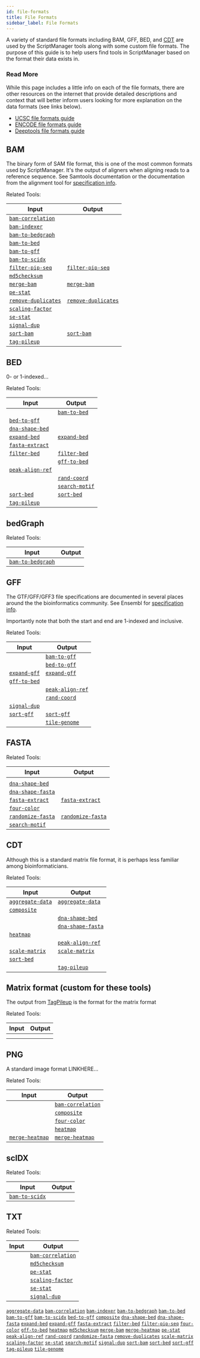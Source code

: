 ```yaml
---
id: file-formats
title: File Formats
sidebar_label: File Formats
---
```


A variety of standard file formats including BAM, GFF, BED, and [CDT][cdt-format] are used by the ScriptManager tools along with some custom file formats. The purpose of this guide is to help users find tools in ScriptManager based on the format their data exists in.

### Read More
While this page includes a little info on each of the file formats, there are other resources on the internet that provide detailed descriptions and context that will better inform users looking for more explanation on the data formats (see links below).
- [UCSC file formats guide][ucsc-file-formats]
- [ENCODE file formats guide][encode-file-formats]
- [Deeptools file formats guide][encode-file-formats]

## BAM

The binary form of SAM file format, this is one of the most common formats used by ScriptManager. It's the output of aligners when aligning reads to a reference sequence. See Samtools documentation  or the documentation from the alignment tool for [specification info][bam-specs].

Related Tools:

| Input | Output |
| ------------- | ------------- |
| [`bam-correlation`][bam-correlation] |  |
| [`bam-indexer`][bam-indexer] |  |
| [`bam-to-bedgraph`][bam-to-bedgraph] |  |
| [`bam-to-bed`][bam-to-bed] |  |
| [`bam-to-gff`][bam-to-gff] |  |
| [`bam-to-scidx`][bam-to-scidx] |  |
| [`filter-pip-seq`][filter-pip-seq] | [`filter-pip-seq`][filter-pip-seq] |
| [`md5checksum`][md5checksum] |  |
| [`merge-bam`][merge-bam] | [`merge-bam`][merge-bam] |
| [`pe-stat`][pe-stat] |  |
| [`remove-duplicates`][remove-duplicates] | [`remove-duplicates`][remove-duplicates] |
| [`scaling-factor`][scaling-factor] |  |
| [`se-stat`][se-stat] |  |
| [`signal-dup`][signal-dup] |  |
| [`sort-bam`][sort-bam] | [`sort-bam`][sort-bam] |
| [`tag-pileup`][tag-pileup] |  |


## BED

0- or 1-indexed...

Related Tools:

| Input | Output |
| ------------- | ------------- |
|  | [`bam-to-bed`][bam-to-bed] |
| [`bed-to-gff`][bed-to-gff] |  |
| [`dna-shape-bed`][dna-shape-bed] |  |
| [`expand-bed`][expand-bed] | [`expand-bed`][expand-bed] |
| [`fasta-extract`][fasta-extract] |  |
| [`filter-bed`][filter-bed] | [`filter-bed`][filter-bed] |
|  | [`gff-to-bed`][gff-to-bed] |
| [`peak-align-ref`][peak-align-ref] |  |
|  | [`rand-coord`][rand-coord] |
|  | [`search-motif`][search-motif] |
| [`sort-bed`][sort-bed] | [`sort-bed`][sort-bed] |
| [`tag-pileup`][tag-pileup] |  |


## bedGraph

Related Tools:

| Input | Output |
| ------------- | ------------- |
| [`bam-to-bedgraph`][bam-to-bedgraph] |  |


## GFF

The GTF/GFF/GFF3 file specifications are documented in several places around the the bioinformatics community. See Ensembl for [specification info][gff-specs].

Importantly note that both the start and end are 1-indexed and inclusive.

Related Tools:

| Input | Output |
| ------------- | ------------- |
|  | [`bam-to-gff`][bam-to-gff] |
|  | [`bed-to-gff`][bed-to-gff] |
| [`expand-gff`][expand-gff] | [`expand-gff`][expand-gff] |
| [`gff-to-bed`][gff-to-bed] |  |
|  | [`peak-align-ref`][peak-align-ref] |
|  | [`rand-coord`][rand-coord] |
| [`signal-dup`][signal-dup] |  |
| [`sort-gff`][sort-gff] | [`sort-gff`][sort-gff] |
|  | [`tile-genome`][tile-genome] |


## FASTA

Related Tools:

| Input | Output |
| ------------- | ------------- |
|  |  |
| [`dna-shape-bed`][dna-shape-bed] |  |
| [`dna-shape-fasta`][dna-shape-fasta] |  |
| [`fasta-extract`][fasta-extract] | [`fasta-extract`][fasta-extract] |
| [`four-color`][four-color] |  |
| [`randomize-fasta`][randomize-fasta] | [`randomize-fasta`][randomize-fasta] |
| [`search-motif`][search-motif] |  |


## CDT

Although this  is a standard matrix file format, it is perhaps less familiar among bioinformaticians.

Related Tools:

| Input | Output |
| ------------- | ------------- |
| [`aggregate-data`][aggregate-data] | [`aggregate-data`][aggregate-data] |
| [`composite`][composite] |  |
|  | [`dna-shape-bed`][dna-shape-bed] |
|  | [`dna-shape-fasta`][dna-shape-fasta] |
| [`heatmap`][heatmap] |  |
|  | [`peak-align-ref`][peak-align-ref] |
| [`scale-matrix`][scale-matrix] | [`scale-matrix`][scale-matrix] |
| [`sort-bed`][sort-bed] |  |
|  | [`tag-pileup`][tag-pileup] |


## Matrix format (custom for these tools)

The output from [TagPileup][tag-pileup] is the format for the matrix format

Related Tools:

| Input | Output |
| ------------- | ------------- |
|  |  |
|  |  |


## PNG

A standard image format LINKHERE...

Related Tools:

| Input | Output |
| ------------- | ------------- |
|  | [`bam-correlation`][bam-correlation] |
|  | [`composite`][composite] |
|  | [`four-color`][four-color] |
|  | [`heatmap`][heatmap] |
| [`merge-heatmap`][merge-heatmap] | [`merge-heatmap`][merge-heatmap] |


## scIDX

Related Tools:

| Input | Output |
| ------------- | ------------- |
| [`bam-to-scidx`][bam-to-scidx] |  |



## TXT

Related Tools:

| Input | Output |
| ------------- | ------------- |
|  | [`bam-correlation`][bam-correlation] |
|  | [`md5checksum`][md5checksum] |
|  | [`pe-stat`][pe-stat] |
|  | [`scaling-factor`][scaling-factor] |
|  | [`se-stat`][se-stat] |
|  | [`signal-dup`][signal-dup] |


[`aggregate-data`][aggregate-data]
[`bam-correlation`][bam-correlation]
[`bam-indexer`][bam-indexer]
[`bam-to-bedgraph`][bam-to-bedgraph]
[`bam-to-bed`][bam-to-bed]
[`bam-to-gff`][bam-to-gff]
[`bam-to-scidx`][bam-to-scidx]
[`bed-to-gff`][bed-to-gff]
[`composite`][composite]
[`dna-shape-bed`][dna-shape-bed]
[`dna-shape-fasta`][dna-shape-fasta]
[`expand-bed`][expand-bed]
[`expand-gff`][expand-gff]
[`fasta-extract`][fasta-extract]
[`filter-bed`][filter-bed]
[`filter-pip-seq`][filter-pip-seq]
[`four-color`][four-color]
[`gff-to-bed`][gff-to-bed]
[`heatmap`][heatmap]
[`md5checksum`][md5checksum]
[`merge-bam`][merge-bam]
[`merge-heatmap`][merge-heatmap]
[`pe-stat`][pe-stat]
[`peak-align-ref`][peak-align-ref]
[`rand-coord`][rand-coord]
[`randomize-fasta`][randomize-fasta]
[`remove-duplicates`][remove-duplicates]
[`scale-matrix`][scale-matrix]
[`scaling-factor`][scaling-factor]
[`se-stat`][se-stat]
[`search-motif`][search-motif]
[`signal-dup`][signal-dup]
[`sort-bam`][sort-bam]
[`sort-bed`][sort-bed]
[`sort-gff`][sort-gff]
[`tag-pileup`][tag-pileup]
[`tile-genome`][tile-genome]

[deeptools-file-formats]:https://deeptools.readthedocs.io/en/develop/content/help_glossary.html#file-formats
[encode-file-formats]:https://www.encodeproject.org/help/file-formats/
[ucsc-file-formats]:https://genome.ucsc.edu/FAQ/FAQformat.html
[bam-specs]:https://samtools.github.io/hts-specs/
[gff-specs]:https://useast.ensembl.org/info/website/upload/gff3.html

[bam-format]:file-formats#bam
[bed-format]:file-formats#bed
[bedgraph-format]:file-formats#bedgraph
[gff-format]:file-formats#gff
[fasta-format]:file-formats#fasta
[cdt-format]:file-formats#cdt
[png-format]:file-formats#png
[scidx-format]:file-formats#scidx

[aggregate-data]:read-analysis/aggregate-data
[bam-correlation]:bam-statistics/bam-correlation
[bam-indexer]:bam-manipulation/bam-indexer
[bam-to-bedgraph]:bam-format-converter/bam-to-bedgraph
[bam-to-bed]:bam-format-converter/bam-to-bed
[bam-to-gff]:bam-format-converter/bam-to-gff
[bam-to-scidx]:bam-format-converter/bam-to-scidx
[bed-to-gff]:coordinate-manipulation/bed-to-gff
[composite]:figure-generation/composite-plot
[dna-shape-bed]:sequence-analysis/dna-shape-bed
[dna-shape-fasta]:sequence-analysis/dna-shape-fasta
[expand-bed]:coordinate-manipulation/expand-bed
[expand-gff]:coordinate-manipulation/expand-gff
[fasta-extract]:sequence-analysis/fasta-extract
[filter-bed]:peak-analysis/filter-bed
[filter-pip-seq]:bam-manipulation/filter-pip-seq
[four-color]:figure-generation/four-color
[gff-to-bed]:coordinate-manipulation/gff-to-bed
[heatmap]:figure-generation/heatmap
[md5checksum]:file-utilities/md5checksum
[merge-bam]:bam-manipulation/merge-bam
[merge-heatmap]:figure-generation/merge-heatmap
[pe-stat]:bam-statistics/pe-stat
[peak-align-ref]:peak-analysis/peak-align-ref
[rand-coord]:peak-analysis/rand-coord
[randomize-fasta]:sequence-analysis/randomize-fasta
[remove-duplicates]:bam-manipulation/remove-duplicates
[scale-matrix]:read-analysis/scale-matrix
[scaling-factor]:read-analysis/scaling-factor
[se-stat]:bam-statistics/se-stat
[search-motif]:sequence-analysis/search-motif
[signal-dup]:peak-analysis/signal-dup
[sort-bam]:bam-manipulation/sort-bam
[sort-bed]:coordinate-manipulation/sort-bed
[sort-gff]:coordinate-manipulation/sort-gff
[tag-pileup]:read-analysis/tag-pileup
[tile-genome]:peak-analysis/tile-genome
